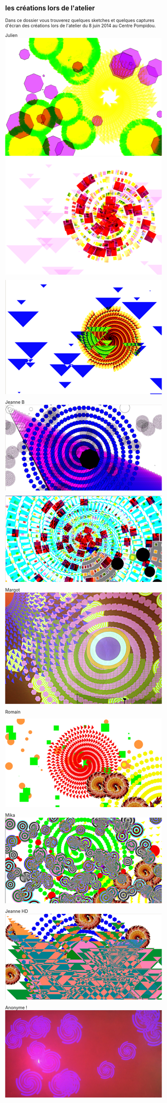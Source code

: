 ## les créations lors de l'atelier

Dans ce dossier vous trouverez quelques sketches et quelques captures d'écran des créations lors de l'atelier du 8 juin 2014 au Centre Pompidou.

Julien
![image](julien1/julien1-b.png)
![image](julien1/julien1-a.png)

![image](julien2/julien2-a.png)


Jeanne B
![image](jeanne_b/jeanne_b.png/)

![image](jeanne_b_2/jeanne_b_2.png)


Margot 
![image](margot.jpg)

Romain

![image](romain_marine/romain_marine.png)

Mika
![image](Mika1/mika1.png)


Jeanne HD
![image](jeanne_hd/jeanne_hd.png)


Anonyme !
![image](anonyme.jpg)
